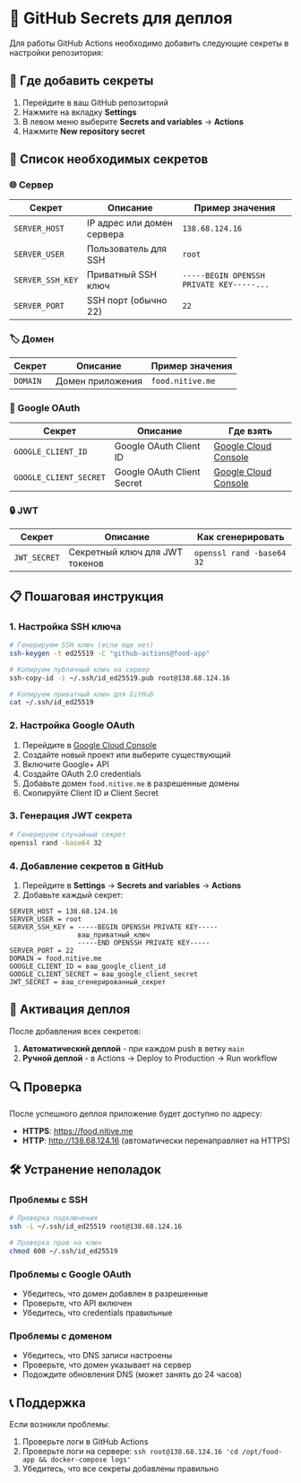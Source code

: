 # 🔐 GitHub Secrets для деплоя

Для работы GitHub Actions необходимо добавить следующие секреты в настройки репозитория:

## 📍 Где добавить секреты

1. Перейдите в ваш GitHub репозиторий
2. Нажмите на вкладку **Settings**
3. В левом меню выберите **Secrets and variables** → **Actions**
4. Нажмите **New repository secret**

## 🔑 Список необходимых секретов

### 🌐 Сервер

| Секрет           | Описание                   | Пример значения                          |
| ---------------- | -------------------------- | ---------------------------------------- |
| `SERVER_HOST`    | IP адрес или домен сервера | `138.68.124.16`                          |
| `SERVER_USER`    | Пользователь для SSH       | `root`                                   |
| `SERVER_SSH_KEY` | Приватный SSH ключ         | `-----BEGIN OPENSSH PRIVATE KEY-----...` |
| `SERVER_PORT`    | SSH порт (обычно 22)       | `22`                                     |

### 🏷️ Домен

| Секрет   | Описание         | Пример значения  |
| -------- | ---------------- | ---------------- |
| `DOMAIN` | Домен приложения | `food.nitive.me` |

### 🔐 Google OAuth

| Секрет                 | Описание                   | Где взять                                                                 |
| ---------------------- | -------------------------- | ------------------------------------------------------------------------- |
| `GOOGLE_CLIENT_ID`     | Google OAuth Client ID     | [Google Cloud Console](https://console.cloud.google.com/apis/credentials) |
| `GOOGLE_CLIENT_SECRET` | Google OAuth Client Secret | [Google Cloud Console](https://console.cloud.google.com/apis/credentials) |

### 🔒 JWT

| Секрет       | Описание                       | Как сгенерировать         |
| ------------ | ------------------------------ | ------------------------- |
| `JWT_SECRET` | Секретный ключ для JWT токенов | `openssl rand -base64 32` |

## 📋 Пошаговая инструкция

### 1. Настройка SSH ключа

```bash
# Генерируем SSH ключ (если еще нет)
ssh-keygen -t ed25519 -C "github-actions@food-app"

# Копируем публичный ключ на сервер
ssh-copy-id -i ~/.ssh/id_ed25519.pub root@138.68.124.16

# Копируем приватный ключ для GitHub
cat ~/.ssh/id_ed25519
```

### 2. Настройка Google OAuth

1. Перейдите в [Google Cloud Console](https://console.cloud.google.com/)
2. Создайте новый проект или выберите существующий
3. Включите Google+ API
4. Создайте OAuth 2.0 credentials
5. Добавьте домен `food.nitive.me` в разрешенные домены
6. Скопируйте Client ID и Client Secret

### 3. Генерация JWT секрета

```bash
# Генерируем случайный секрет
openssl rand -base64 32
```

### 4. Добавление секретов в GitHub

1. Перейдите в **Settings** → **Secrets and variables** → **Actions**
2. Добавьте каждый секрет:

```
SERVER_HOST = 138.68.124.16
SERVER_USER = root
SERVER_SSH_KEY = -----BEGIN OPENSSH PRIVATE KEY-----
                 ваш_приватный_ключ
                 -----END OPENSSH PRIVATE KEY-----
SERVER_PORT = 22
DOMAIN = food.nitive.me
GOOGLE_CLIENT_ID = ваш_google_client_id
GOOGLE_CLIENT_SECRET = ваш_google_client_secret
JWT_SECRET = ваш_сгенерированный_секрет
```

## 🚀 Активация деплоя

После добавления всех секретов:

1. **Автоматический деплой** - при каждом push в ветку `main`
2. **Ручной деплой** - в Actions → Deploy to Production → Run workflow

## 🔍 Проверка

После успешного деплоя приложение будет доступно по адресу:

- **HTTPS**: https://food.nitive.me
- **HTTP**: http://138.68.124.16 (автоматически перенаправляет на HTTPS)

## 🛠️ Устранение неполадок

### Проблемы с SSH

```bash
# Проверка подключения
ssh -i ~/.ssh/id_ed25519 root@138.68.124.16

# Проверка прав на ключ
chmod 600 ~/.ssh/id_ed25519
```

### Проблемы с Google OAuth

- Убедитесь, что домен добавлен в разрешенные
- Проверьте, что API включен
- Убедитесь, что credentials правильные

### Проблемы с доменом

- Убедитесь, что DNS записи настроены
- Проверьте, что домен указывает на сервер
- Подождите обновления DNS (может занять до 24 часов)

## 📞 Поддержка

Если возникли проблемы:

1. Проверьте логи в GitHub Actions
2. Проверьте логи на сервере: `ssh root@138.68.124.16 'cd /opt/food-app && docker-compose logs'`
3. Убедитесь, что все секреты добавлены правильно
